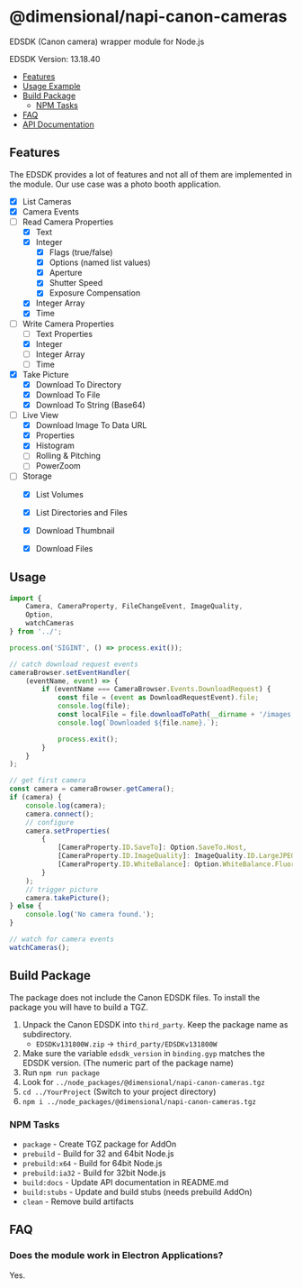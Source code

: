 # @dimensional/napi-canon-cameras

EDSDK (Canon camera) wrapper module for Node.js

EDSDK Version: 13.18.40

* [Features](#features)
* [Usage Example](#usage)
* [Build Package](#build-package)
  * [NPM Tasks](#npm-tasks)
* [FAQ](#faq)
* [API Documentation](API.md)

## Features

The EDSDK provides a lot of features and not all of them are
implemented in the module. Our use case was a photo booth 
application.

- [x] List Cameras
- [x] Camera Events
- [ ] Read Camera Properties
    - [x] Text
    - [x] Integer
      - [x] Flags (true/false)
      - [x] Options (named list values)
      - [x] Aperture
      - [x] Shutter Speed
      - [x] Exposure Compensation
    - [x] Integer Array
    - [x] Time
- [ ] Write Camera Properties
    - [ ] Text Properties
    - [x] Integer
    - [ ] Integer Array
    - [ ] Time
- [x] Take Picture
    - [x] Download To Directory
    - [x] Download To File
    - [x] Download To String (Base64)
- [ ] Live View
    - [x] Download Image To Data URL
    - [x] Properties
    - [x] Histogram
    - [ ] Rolling & Pitching
    - [ ] PowerZoom
- [ ] Storage
    - [x] List Volumes
    - [x] List Directories and Files
    - [x] Download Thumbnail
    - [x] Download Files


## Usage

```typescript
import {
    Camera, CameraProperty, FileChangeEvent, ImageQuality,
    Option,
    watchCameras
} from '../';

process.on('SIGINT', () => process.exit());

// catch download request events
cameraBrowser.setEventHandler(
    (eventName, event) => {
        if (eventName === CameraBrowser.Events.DownloadRequest) {
            const file = (event as DownloadRequestEvent).file;
            console.log(file);
            const localFile = file.downloadToPath(__dirname + '/images');
            console.log(`Downloaded ${file.name}.`);

            process.exit();
        }
    }
);

// get first camera
const camera = cameraBrowser.getCamera();
if (camera) {
    console.log(camera);
    camera.connect();
    // configure
    camera.setProperties(
        {
            [CameraProperty.ID.SaveTo]: Option.SaveTo.Host,
            [CameraProperty.ID.ImageQuality]: ImageQuality.ID.LargeJPEGFine,
            [CameraProperty.ID.WhiteBalance]: Option.WhiteBalance.Fluorescent
        }
    );
    // trigger picture
    camera.takePicture();
} else {
    console.log('No camera found.');
}

// watch for camera events
watchCameras();
```
 
## Build Package

The package does not include the Canon EDSDK files. To install the package you will have 
to build a TGZ.
 
 1. Unpack the Canon EDSDK into `third_party`. Keep the package name as subdirectory.
    * `EDSDKv131800W.zip` → `third_party/EDSDKv131800W`
 2. Make sure the variable `edsdk_version` in `binding.gyp` matches the EDSDK version. (The numeric part of the 
    package name)
 3. Run `npm run package`
 4. Look for `../node_packages/@dimensional/napi-canon-cameras.tgz`
 5. `cd ../YourProject` (Switch to your project directory)
 6. `npm i ../node_packages/@dimensional/napi-canon-cameras.tgz`

### NPM Tasks

* `package` - Create TGZ package for AddOn
* `prebuild` - Build for 32 and 64bit Node.js
* `prebuild:x64` - Build for 64bit Node.js
* `prebuild:ia32` - Build for 32bit Node.js
* `build:docs` - Update API documentation in README.md
* `build:stubs` - Update and build stubs (needs prebuild AddOn)
* `clean` - Remove build artifacts

## FAQ

### Does the module work in Electron Applications?

Yes.
